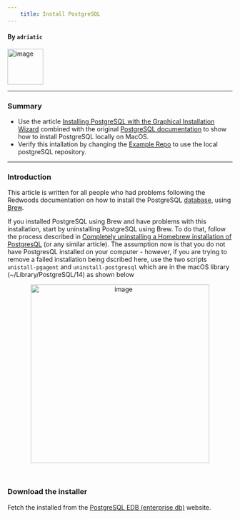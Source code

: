 ```yaml
---
    title: Install PostgreSQL
---
```


#### By `adriatic`

<p align="left">
<img width="80" alt="image" src="https://user-images.githubusercontent.com/2712405/169575412-041fa3e9-0fb6-4550-8599-1c056b32fc32.png"/>
<br/>
</p>

___

### Summary

- Use the article [Installing PostgreSQL with the Graphical Installation Wizard](https://www.enterprisedb.com/docs/supported-open-source/postgresql/installer/02_installing_postgresql_with_the_graphical_installation_wizard/) combined with the original [PostgreSQL documentation](https://www.postgresql.org/docs) to show how to install PostgreSQL locally on MacOS.
- Verify this intallation by changing the [Example Repo](https://redwoodjs.com/docs/tutorial/intermission#using-the-example-repo-recommended) to use the local postgreSQL repository.

___

### Introduction

This article is written for all people who had problems following the Redwoods documentation on how to install the PostgreSQL [database](https://redwoodjs.com/docs/tutorial/chapter4/deployment#the-database), using [Brew](https://brew.sh/).

If you installed PostgreSQL using Brew and have problems with this installation, start by uninstalling PostgreSQL using Brew. To do that, follow the process described in [Completely uninstalling a Homebrew installation of PostgresQL](https://blog.testdouble.com/posts/2021-01-28-how-to-completely-uninstall-homebrew-postgres/#completely-uninstalling-a-homebrew-installation-of-postgres) (or any similar article).
The assumption now is that you do not have PostgresQL installed on your computer - however, if you are trying to remove a failed installation being dscribed here, use the two scripts `unistall-pgagent` and `uninstall-postgresql` which are in the macOS library (~/Library/PostgreSQL/14) as shown below

<p align="center">
<img width="400" alt="image" src="https://user-images.githubusercontent.com/2712405/175183122-60432679-0d18-414b-87e1-a71ddbf41f9f.png"/>
<br/>
<b></b>
</p>
<br/>

### Download the installer

Fetch the installed from the [PostgreSQL EDB (enterprise db)](https://www.enterprisedb.com/downloads/postgres-postgresql-downloads) website. 
